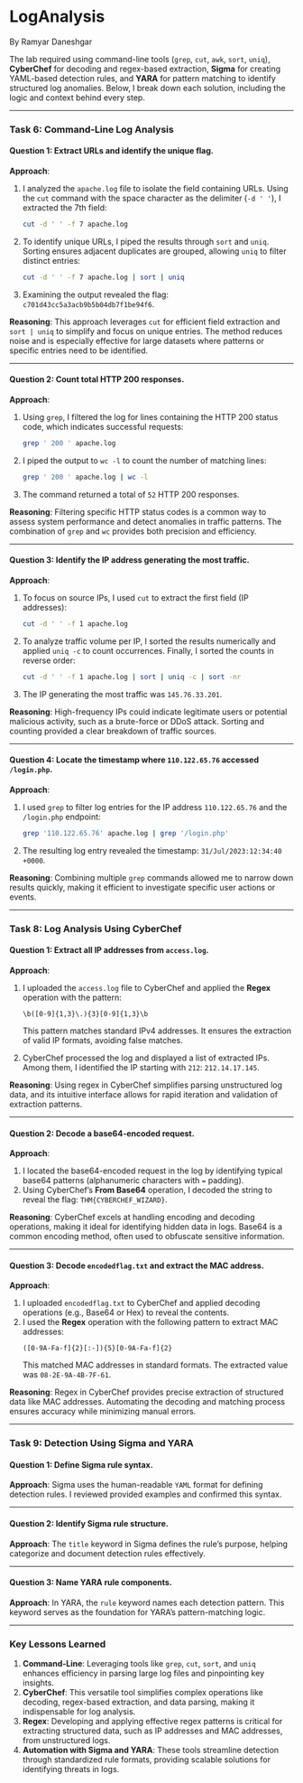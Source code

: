 # LogAnalysis

By Ramyar Daneshgar

The lab required using command-line tools (`grep`, `cut`, `awk`, `sort`, `uniq`), **CyberChef** for decoding and regex-based extraction, **Sigma** for creating YAML-based detection rules, and **YARA** for pattern matching to identify structured log anomalies. Below, I break down each solution, including the logic and context behind every step.

---

### **Task 6: Command-Line Log Analysis**

#### **Question 1**: Extract URLs and identify the unique flag.

**Approach**:
1. I analyzed the `apache.log` file to isolate the field containing URLs. Using the `cut` command with the space character as the delimiter (`-d ' '`), I extracted the 7th field:
   ```bash
   cut -d ' ' -f 7 apache.log
   ```
2. To identify unique URLs, I piped the results through `sort` and `uniq`. Sorting ensures adjacent duplicates are grouped, allowing `uniq` to filter distinct entries:
   ```bash
   cut -d ' ' -f 7 apache.log | sort | uniq
   ```
3. Examining the output revealed the flag: `c701d43cc5a3acb9b5b04db7f1be94f6`.

**Reasoning**:
This approach leverages `cut` for efficient field extraction and `sort | uniq` to simplify and focus on unique entries. The method reduces noise and is especially effective for large datasets where patterns or specific entries need to be identified.

---

#### **Question 2**: Count total HTTP 200 responses.

**Approach**:
1. Using `grep`, I filtered the log for lines containing the HTTP 200 status code, which indicates successful requests:
   ```bash
   grep ' 200 ' apache.log
   ```
2. I piped the output to `wc -l` to count the number of matching lines:
   ```bash
   grep ' 200 ' apache.log | wc -l
   ```
3. The command returned a total of `52` HTTP 200 responses.

**Reasoning**:
Filtering specific HTTP status codes is a common way to assess system performance and detect anomalies in traffic patterns. The combination of `grep` and `wc` provides both precision and efficiency.

---

#### **Question 3**: Identify the IP address generating the most traffic.

**Approach**:
1. To focus on source IPs, I used `cut` to extract the first field (IP addresses):
   ```bash
   cut -d ' ' -f 1 apache.log
   ```
2. To analyze traffic volume per IP, I sorted the results numerically and applied `uniq -c` to count occurrences. Finally, I sorted the counts in reverse order:
   ```bash
   cut -d ' ' -f 1 apache.log | sort | uniq -c | sort -nr
   ```
3. The IP generating the most traffic was `145.76.33.201`.

**Reasoning**:
High-frequency IPs could indicate legitimate users or potential malicious activity, such as a brute-force or DDoS attack. Sorting and counting provided a clear breakdown of traffic sources.

---

#### **Question 4**: Locate the timestamp where `110.122.65.76` accessed `/login.php`.

**Approach**:
1. I used `grep` to filter log entries for the IP address `110.122.65.76` and the `/login.php` endpoint:
   ```bash
   grep '110.122.65.76' apache.log | grep '/login.php'
   ```
2. The resulting log entry revealed the timestamp: `31/Jul/2023:12:34:40 +0000`.

**Reasoning**:
Combining multiple `grep` commands allowed me to narrow down results quickly, making it efficient to investigate specific user actions or events.

---

### **Task 8: Log Analysis Using CyberChef**

#### **Question 1**: Extract all IP addresses from `access.log`.

**Approach**:
1. I uploaded the `access.log` file to CyberChef and applied the **Regex** operation with the pattern:
   ```regex
   \b([0-9]{1,3}\.){3}[0-9]{1,3}\b
   ```
   This pattern matches standard IPv4 addresses. It ensures the extraction of valid IP formats, avoiding false matches.

2. CyberChef processed the log and displayed a list of extracted IPs. Among them, I identified the IP starting with `212`: `212.14.17.145`.

**Reasoning**:
Using regex in CyberChef simplifies parsing unstructured log data, and its intuitive interface allows for rapid iteration and validation of extraction patterns.

---

#### **Question 2**: Decode a base64-encoded request.

**Approach**:
1. I located the base64-encoded request in the log by identifying typical base64 patterns (alphanumeric characters with `=` padding).
2. Using CyberChef’s **From Base64** operation, I decoded the string to reveal the flag: `THM{CYBERCHEF_WIZARD}`.

**Reasoning**:
CyberChef excels at handling encoding and decoding operations, making it ideal for identifying hidden data in logs. Base64 is a common encoding method, often used to obfuscate sensitive information.

---

#### **Question 3**: Decode `encodedflag.txt` and extract the MAC address.

**Approach**:
1. I uploaded `encodedflag.txt` to CyberChef and applied decoding operations (e.g., Base64 or Hex) to reveal the contents.
2. I used the **Regex** operation with the following pattern to extract MAC addresses:
   ```regex
   ([0-9A-Fa-f]{2}[:-]){5}[0-9A-Fa-f]{2}
   ```
   This matched MAC addresses in standard formats. The extracted value was `08-2E-9A-4B-7F-61`.

**Reasoning**:
Regex in CyberChef provides precise extraction of structured data like MAC addresses. Automating the decoding and matching process ensures accuracy while minimizing manual errors.

---

### **Task 9: Detection Using Sigma and YARA**

#### **Question 1**: Define Sigma rule syntax.

**Approach**:
Sigma uses the human-readable `YAML` format for defining detection rules. I reviewed provided examples and confirmed this syntax.

---

#### **Question 2**: Identify Sigma rule structure.

**Approach**:
The `title` keyword in Sigma defines the rule’s purpose, helping categorize and document detection rules effectively.

---

#### **Question 3**: Name YARA rule components.

**Approach**:
In YARA, the `rule` keyword names each detection pattern. This keyword serves as the foundation for YARA’s pattern-matching logic.

---

### **Key Lessons Learned**

1. **Command-Line**: Leveraging tools like `grep`, `cut`, `sort`, and `uniq` enhances efficiency in parsing large log files and pinpointing key insights.
2. **CyberChef**: This versatile tool simplifies complex operations like decoding, regex-based extraction, and data parsing, making it indispensable for log analysis.
3. **Regex**: Developing and applying effective regex patterns is critical for extracting structured data, such as IP addresses and MAC addresses, from unstructured logs.
4. **Automation with Sigma and YARA**: These tools streamline detection through standardized rule formats, providing scalable solutions for identifying threats in logs.
